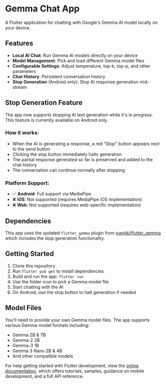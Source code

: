 # Gemma Chat App

A Flutter application for chatting with Google's Gemma AI model locally on your device.

## Features

- **Local AI Chat**: Run Gemma AI models directly on your device
- **Model Management**: Pick and load different Gemma model files
- **Configurable Settings**: Adjust temperature, top-k, top-p, and other parameters
- **Chat History**: Persistent conversation history
- **Stop Generation** (Android only): Stop AI response generation mid-stream

## Stop Generation Feature

The app now supports stopping AI text generation while it's in progress. This feature is currently available on Android only.

### How it works:
- When the AI is generating a response, a red "Stop" button appears next to the send button
- Clicking the stop button immediately halts generation
- The partial response generated so far is preserved and added to the chat history
- The conversation can continue normally after stopping

### Platform Support:
- ✅ **Android**: Full support via MediaPipe
- ❌ **iOS**: Not supported (requires MediaPipe iOS implementation)
- ❌ **Web**: Not supported (requires web-specific implementation)

## Dependencies

This app uses the updated `flutter_gemma` plugin from [rupnikj/flutter_gemma](https://github.com/rupnikj/flutter_gemma) which includes the stop generation functionality.

## Getting Started

1. Clone this repository
2. Run `flutter pub get` to install dependencies
3. Build and run the app: `flutter run`
4. Use the folder icon to pick a Gemma model file
5. Start chatting with the AI
6. On Android, use the stop button to halt generation if needed

## Model Files

You'll need to provide your own Gemma model files. The app supports various Gemma model formats including:
- Gemma 2B & 7B
- Gemma-2 2B  
- Gemma-3 1B
- Gemma 3 Nano 2B & 4B
- And other compatible models

For help getting started with Flutter development, view the
[online documentation](https://docs.flutter.dev/), which offers tutorials,
samples, guidance on mobile development, and a full API reference.
